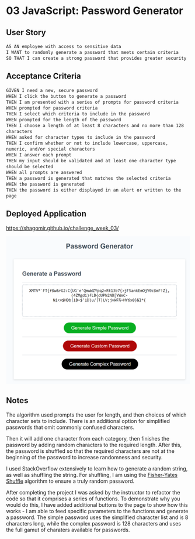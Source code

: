 # 03 JavaScript: Password Generator

## User Story

```
AS AN employee with access to sensitive data
I WANT to randomly generate a password that meets certain criteria
SO THAT I can create a strong password that provides greater security
```

## Acceptance Criteria

```
GIVEN I need a new, secure password
WHEN I click the button to generate a password
THEN I am presented with a series of prompts for password criteria
WHEN prompted for password criteria
THEN I select which criteria to include in the password
WHEN prompted for the length of the password
THEN I choose a length of at least 8 characters and no more than 128 characters
WHEN asked for character types to include in the password
THEN I confirm whether or not to include lowercase, uppercase, numeric, and/or special characters
WHEN I answer each prompt
THEN my input should be validated and at least one character type should be selected
WHEN all prompts are answered
THEN a password is generated that matches the selected criteria
WHEN the password is generated
THEN the password is either displayed in an alert or written to the page
```

## Deployed Application

https://shagomir.github.io/challenge_week_03/

![screenshot of completed project](./password%20generator%20screenshot.PNG)

## Notes

The algorithm used prompts the user for length, and then choices of which character sets to include. There is an additional option for simplified passwords that omit commonly confused characters. 

Then it will add one character from each category, then finishes the password by adding random characters to the required length. After this, the password is shuffled so that the required characters are not at the beginning of the password to increase randomness and security. 

I used StackOverflow extensively to learn how to generate a random string, as well as shuffling the string. For shuffling, I am using the [Fisher-Yates Shuffle](https://en.wikipedia.org/wiki/Fisher%E2%80%93Yates_shuffle) algorithm to ensure a truly random password. 

After completing the project I was asked by the instructor to refactor the code so that it comprises a series of functions. To demonstrate why you would do this, I have added additional buttons to the page to show how this works - I am able to feed specific parameters to the functions and generate a password. The simple password uses the simplified character list and is 8 characters long, while the complex password is 128 characters and uses the full gamut of charaters available for passwords. 